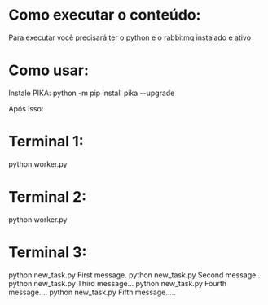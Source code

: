 # Como executar o conteúdo:
Para executar você precisará ter o python e o rabbitmq instalado e ativo

# Como usar:

Instale PIKA: 
python -m pip install pika --upgrade

Após isso:
# Terminal 1:
python worker.py

# Terminal 2: 
python worker.py

# Terminal 3:
python new_task.py First message.
python new_task.py Second message..
python new_task.py Third message...
python new_task.py Fourth message....
python new_task.py Fifth message.....
